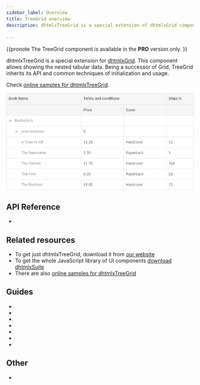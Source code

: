 ```yaml
---
sidebar_label: Overview
title: TreeGrid overview
description: dhtmlxTreeGrid is a special extension of dhtmlxGrid component for showing and editing tabular data in a hierarchical tree-like structure.

---          
```


{{pronote
The TreeGrid component is available in the **PRO** version only.
}}

dhtmlxTreeGrid is a special extension for [dhtmlxGrid](grid/index.md). This component allows showing the nested tabular data. Being a successor of Grid, TreeGrid inherits its API and common techniques of initialization and
usage. 

Check [online samples for dhtmlxTreeGrid](https://docs.dhtmlx.com/suite/samples/treegrid/).

![](../assets/treegrid/treegrid_front.png)


## API Reference

- [](treegrid/api/api_overview.md)

## Related resources

- To get just dhtmlxTreeGrid, download it from [our website](https://dhtmlx.com/docs/products/dhtmlxTreeGrid/download.shtml)
- To get the whole JavaScript library of UI components [download dhtmlxSuite](https://dhtmlx.com/docs/products/dhtmlxSuite/download.shtml)          
- There are also [online samples for dhtmlxTreeGrid](https://docs.dhtmlx.com/suite/samples/treegrid/)  

## Guides

- [](initialization.md)
- [](configuration.md)
- [](data_loading.md)
- [](usage.md)
- [](usage_selection.md)
- [](customization.md)
- [](events.md)

## Other

- [](migration.md)
